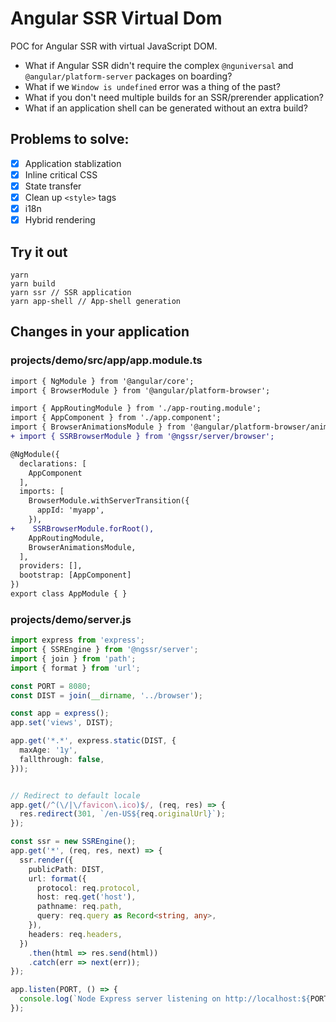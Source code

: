 # Angular SSR Virtual Dom

POC for Angular SSR with virtual JavaScript DOM.

- What if Angular SSR didn't require the complex `@nguniversal` and `@angular/platform-server` packages on boarding?
- What if we `Window is undefined` error was a thing of the past?
- What if you don't need multiple builds for an SSR/prerender application?
- What if an application shell can be generated without an extra build?

## Problems to solve:

- [x] Application stablization
- [x] Inline critical CSS
- [x] State transfer
- [x] Clean up `<style>` tags
- [x] i18n
- [x] Hybrid rendering

## Try it out
```
yarn
yarn build
yarn ssr // SSR application
yarn app-shell // App-shell generation
```

## Changes in your application

### projects/demo/src/app/app.module.ts

```diff
import { NgModule } from '@angular/core';
import { BrowserModule } from '@angular/platform-browser';

import { AppRoutingModule } from './app-routing.module';
import { AppComponent } from './app.component';
import { BrowserAnimationsModule } from '@angular/platform-browser/animations';
+ import { SSRBrowserModule } from '@ngssr/server/browser';

@NgModule({
  declarations: [
    AppComponent
  ],
  imports: [
    BrowserModule.withServerTransition({
      appId: 'myapp',
    }),
+    SSRBrowserModule.forRoot(),
    AppRoutingModule,
    BrowserAnimationsModule,
  ],
  providers: [],
  bootstrap: [AppComponent]
})
export class AppModule { }
```

### projects/demo/server.js
```ts
import express from 'express';
import { SSREngine } from '@ngssr/server';
import { join } from 'path';
import { format } from 'url';

const PORT = 8080;
const DIST = join(__dirname, '../browser');

const app = express();
app.set('views', DIST);

app.get('*.*', express.static(DIST, {
  maxAge: '1y',
  fallthrough: false,
}));


// Redirect to default locale
app.get(/^(\/|\/favicon\.ico)$/, (req, res) => {
  res.redirect(301, `/en-US${req.originalUrl}`);
});

const ssr = new SSREngine();
app.get('*', (req, res, next) => {
  ssr.render({
    publicPath: DIST,
    url: format({
      protocol: req.protocol,
      host: req.get('host'),
      pathname: req.path,
      query: req.query as Record<string, any>,
    }),
    headers: req.headers,
  })
    .then(html => res.send(html))
    .catch(err => next(err));
});

app.listen(PORT, () => {
  console.log(`Node Express server listening on http://localhost:${PORT}`);
});
```
